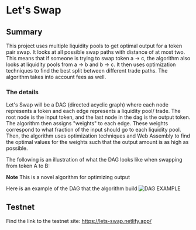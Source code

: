 # Let's Swap 
## Summary
This project uses multiple liquidity pools to get optimal output for a token pair swap. It looks at all possible swap paths with distance of at most two. This means that if someone is trying to swap token a -> c, the algorithm also looks at liquidity pools from a -> b and b -> c. It then uses optimization techniques to find the best split between different trade paths. The algorithm takes into account fees as well.

### The details
Let's Swap will be a DAG (directed acyclic graph) where each node represents a token and each edge represents a liquidity pool/ trade. The root node is the input token, and the last node in the dag is the output token. The algorithm then assigns "weights" to each edge. These weights correspond to what fraction of the input should go to each liquidity pool. Then, the algorithm uses optimization techniques and Web Assembly to find the optimal values for the weights such that the output amount is as high as possible.

The following is an illustration of what the DAG looks like when swapping from token A to B:


**Note** This is a novel algorithm for optimizing output

Here is an example of the DAG that the algorithm build
![DAG EXAMPLE]("https://raw.githubusercontent.com/Lev-Stambler/lets-swap-_-/master/chart.png")


## Testnet
Find the link to the testnet site: https://lets-swap.netlify.app/
